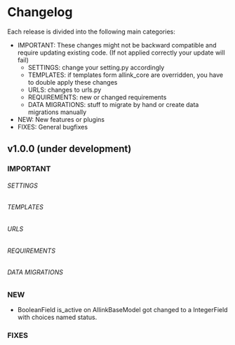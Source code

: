 # Changelog


Each release is divided into the following main categories:

- IMPORTANT: These changes might not be backward compatible and require updating existing code. (If not applied correctly your update will fail)
    - SETTINGS: change your setting.py accordingly
    - TEMPLATES: if templates form allink_core are overridden, you have to double apply these changes
    - URLS: changes to urls.py
    - REQUIREMENTS: new or changed requirements
    - DATA MIGRATIONS: stuff to migrate by hand or create data migrations manually
- NEW: New features or plugins
- FIXES: General bugfixes


## v1.0.0 (under development)

### IMPORTANT

###### SETTINGS

###### TEMPLATES

###### URLS

###### REQUIREMENTS

###### DATA MIGRATIONS

### NEW
- BooleanField is_active on AllinkBaseModel got changed to a IntegerField with choices named status.

### FIXES
